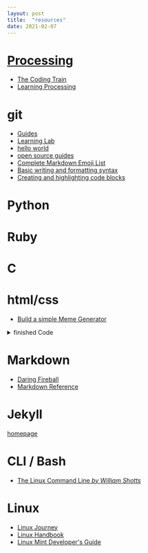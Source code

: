 ```yaml
---
layout: post
title:  "resources"
date: 2021-02-07
---
```


# [Processing](https://processing.org/)

  * [The Coding Train](https://www.youtube.com/user/shiffman)
  * [Learning Processing](http://learningprocessing.com/)
  
# git
  * [Guides](https://guides.github.com/)
  * [Learning Lab](https://lab.github.com/)
  * [hello world](https://guides.github.com/activities/hello-world/)
  * [open source guides](https://github.com/github/opensource.guide)
  * [Complete Markdown Emoji List](https://gist.github.com/rxaviers/7360908)
  * [Basic writing and formatting syntax](https://docs.github.com/en/github/writing-on-github/basic-writing-and-formatting-syntax)
  * [Creating and highlighting code blocks](https://docs.github.com/en/github/writing-on-github/creating-and-highlighting-code-blocks)

# Python

# Ruby

# C

# html/css
  * [Build a simple Meme Generator](https://projects.raspberrypi.org/en/projects/cat-meme-generator)

<details>
 <summary>  finished Code</summary>

 <html><head>
<meta http-equiv="content-type" content="text/html; charset=windows-1252">
<title>Meme Generator</title>
<style type="text/css">
	#message {
		background-color: transparent;
		font-size: 40px;
		font-family: "Impact";
		color: white;
		text-shadow: black 0px 0px 10px;
		width: 600px;
		position: absolute;
		left: 15px;
		top: 480px;
	}

	#image {
		width: 600px;
		border: 3px solid #000000;
	}

</style>

</head>
<body>

<form>
Select a picture <input type="file" id="picture" onchange="update_image()">
<p>
Meme text: <input type="text" id="meme_text" oninput="update_text()" maxlength="70">
</p><p>
</p></form>

<p>

</p><div id="message">&nbsp;</div>
<div id="image"><img src="" width="600" height="500"></div>


<script type="text/javascript">

// Update image onto the screen
function update_image(){
	var img = document.querySelector('img'); // Returns the first img element
	var file = document.querySelector('input[type=file]').files[0]; // Returns the first file element found
	img.src =  window.URL.createObjectURL(file);

}

// Write the text onto the meme
function update_text(){
	document.getElementById("message").innerHTML = document.getElementById("meme_text").value;
}

</script>



</body></html>
</details>

# Markdown
  * [Daring Fireball](https://daringfireball.net/projects/markdown/)
  * [Markdown Reference](https://commonmark.org/help/)

# Jekyll
  [homepage](https://jekyllrb.com/)
  
# CLI / Bash
  * [The Linux Command Line *by William Shotts*](/http://linuxcommand.org/tlcl.php)
  
# Linux
  * [Linux Journey](https://linuxjourney.com/)
  * [Linux Handbook](https://linuxhandbook.com/)
  * [Linux Mint Developer's Guide](https://linuxmint-developer-guide.readthedocs.io/en/latest/index.html)
